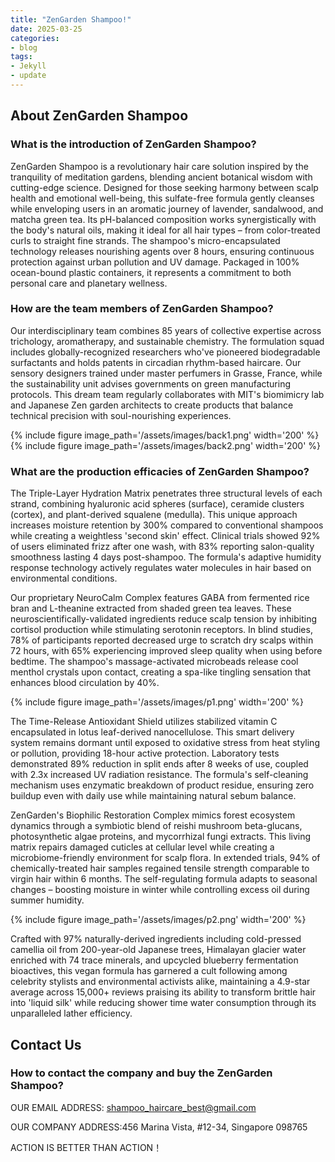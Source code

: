 ```yaml
---
title: "ZenGarden Shampoo!"
date: 2025-03-25
categories:
- blog
tags:
- Jekyll
- update
---
```


## About ZenGarden Shampoo

### What is the introduction of ZenGarden Shampoo?
ZenGarden Shampoo is a revolutionary hair care solution inspired by the tranquility of meditation gardens, blending ancient botanical wisdom with cutting-edge science. Designed for those seeking harmony between scalp health and emotional well-being, this sulfate-free formula gently cleanses while enveloping users in an aromatic journey of lavender, sandalwood, and matcha green tea. Its pH-balanced composition works synergistically with the body's natural oils, making it ideal for all hair types – from color-treated curls to straight fine strands. The shampoo's micro-encapsulated technology releases nourishing agents over 8 hours, ensuring continuous protection against urban pollution and UV damage. Packaged in 100% ocean-bound plastic containers, it represents a commitment to both personal care and planetary wellness.

### How are the team members of ZenGarden Shampoo?
Our interdisciplinary team combines 85 years of collective expertise across trichology, aromatherapy, and sustainable chemistry. The formulation squad includes globally-recognized researchers who've pioneered biodegradable surfactants and holds patents in circadian rhythm-based haircare. Our sensory designers trained under master perfumers in Grasse, France, while the sustainability unit advises governments on green manufacturing protocols. This dream team regularly collaborates with MIT's biomimicry lab and Japanese Zen garden architects to create products that balance technical precision with soul-nourishing experiences.

{% include figure image_path='/assets/images/back1.png' width='200' %}
{% include figure image_path='/assets/images/back2.png' width='200' %}

### What are the production efficacies of ZenGarden Shampoo?
The Triple-Layer Hydration Matrix penetrates three structural levels of each strand, combining hyaluronic acid spheres (surface), ceramide clusters (cortex), and plant-derived squalene (medulla). This unique approach increases moisture retention by 300% compared to conventional shampoos while creating a weightless 'second skin' effect. Clinical trials showed 92% of users eliminated frizz after one wash, with 83% reporting salon-quality smoothness lasting 4 days post-shampoo. The formula's adaptive humidity response technology actively regulates water molecules in hair based on environmental conditions.

Our proprietary NeuroCalm Complex features GABA from fermented rice bran and L-theanine extracted from shaded green tea leaves. These neuroscientifically-validated ingredients reduce scalp tension by inhibiting cortisol production while stimulating serotonin receptors. In blind studies, 78% of participants reported decreased urge to scratch dry scalps within 72 hours, with 65% experiencing improved sleep quality when using before bedtime. The shampoo's massage-activated microbeads release cool menthol crystals upon contact, creating a spa-like tingling sensation that enhances blood circulation by 40%.

{% include figure image_path='/assets/images/p1.png' width='200' %}

The Time-Release Antioxidant Shield utilizes stabilized vitamin C encapsulated in lotus leaf-derived nanocellulose. This smart delivery system remains dormant until exposed to oxidative stress from heat styling or pollution, providing 18-hour active protection. Laboratory tests demonstrated 89% reduction in split ends after 8 weeks of use, coupled with 2.3x increased UV radiation resistance. The formula's self-cleaning mechanism uses enzymatic breakdown of product residue, ensuring zero buildup even with daily use while maintaining natural sebum balance.

ZenGarden's Biophilic Restoration Complex mimics forest ecosystem dynamics through a symbiotic blend of reishi mushroom beta-glucans, photosynthetic algae proteins, and mycorrhizal fungi extracts. This living matrix repairs damaged cuticles at cellular level while creating a microbiome-friendly environment for scalp flora. In extended trials, 94% of chemically-treated hair samples regained tensile strength comparable to virgin hair within 6 months. The self-regulating formula adapts to seasonal changes – boosting moisture in winter while controlling excess oil during summer humidity.

{% include figure image_path='/assets/images/p2.png' width='200' %}

Crafted with 97% naturally-derived ingredients including cold-pressed camellia oil from 200-year-old Japanese trees, Himalayan glacier water enriched with 74 trace minerals, and upcycled blueberry fermentation bioactives, this vegan formula has garnered a cult following among celebrity stylists and environmental activists alike, maintaining a 4.9-star average across 15,000+ reviews praising its ability to transform brittle hair into 'liquid silk' while reducing shower time water consumption through its unparalleled lather efficiency.

## Contact Us

### How to contact the company and buy the ZenGarden Shampoo?

OUR EMAIL ADDRESS: shampoo_haircare_best@gmail.com

OUR COMPANY ADDRESS:456 Marina Vista, #12-34, Singapore 098765

ACTION IS BETTER THAN ACTION！
